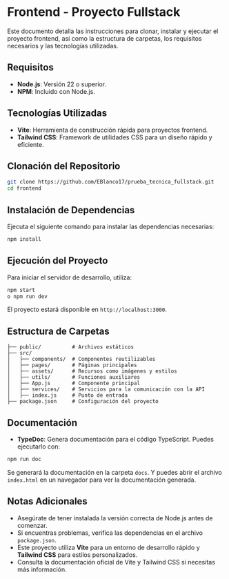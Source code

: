 # Frontend - Proyecto Fullstack

Este documento detalla las instrucciones para clonar, instalar y ejecutar el proyecto frontend, así como la estructura de carpetas, los requisitos necesarios y las tecnologías utilizadas.

## Requisitos

- **Node.js**: Versión 22 o superior.
- **NPM**: Incluido con Node.js.

## Tecnologías Utilizadas

- **Vite**: Herramienta de construcción rápida para proyectos frontend.
- **Tailwind CSS**: Framework de utilidades CSS para un diseño rápido y eficiente.

## Clonación del Repositorio

```bash
git clone https://github.com/EBlanco17/prueba_tecnica_fullstack.git
cd frontend
```

## Instalación de Dependencias

Ejecuta el siguiente comando para instalar las dependencias necesarias:

```bash
npm install
```

## Ejecución del Proyecto

Para iniciar el servidor de desarrollo, utiliza:

```bash
npm start
o npm run dev
```

El proyecto estará disponible en `http://localhost:3000`.

## Estructura de Carpetas

```plaintext
├── public/          # Archivos estáticos
├── src/
│   ├── components/  # Componentes reutilizables
│   ├── pages/       # Páginas principales
│   ├── assets/      # Recursos como imágenes y estilos
│   ├── utils/       # Funciones auxiliares
│   ├── App.js       # Componente principal
│   ├── services/    # Servicios para la comunicación con la API
│   ├── index.js     # Punto de entrada
├── package.json     # Configuración del proyecto
```

## Documentación

- **TypeDoc**: Genera documentación para el código TypeScript. Puedes ejecutarlo con:

```bash
npm run doc
```

Se generará la documentación en la carpeta `docs`.
Y puedes abrir el archivo `index.html` en un navegador para ver la documentación generada.

## Notas Adicionales

- Asegúrate de tener instalada la versión correcta de Node.js antes de comenzar.
- Si encuentras problemas, verifica las dependencias en el archivo `package.json`.
- Este proyecto utiliza **Vite** para un entorno de desarrollo rápido y **Tailwind CSS** para estilos personalizados.
- Consulta la documentación oficial de Vite y Tailwind CSS si necesitas más información.
